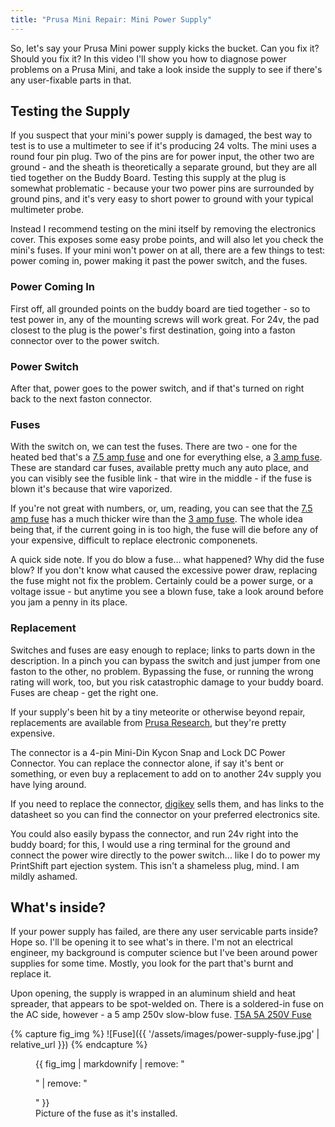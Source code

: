 ```yaml
---
title: "Prusa Mini Repair: Mini Power Supply"
---
```




So, let's say your Prusa Mini power supply kicks the bucket.  Can you fix it?  Should you fix it?  In this video I'll show you how to diagnose power problems on a Prusa Mini, and take a look inside the supply to see if there's any user-fixable parts in that.

## Testing the Supply
If you suspect that your mini's power supply is damaged, the best way to test is to use a multimeter to see if it's producing 24 volts.  The mini uses a round four pin plug.  Two of the pins are for power input, the other two are ground - and the sheath is theoretically a separate ground, but they are all tied together on the Buddy Board.  Testing this supply at the plug is somewhat problematic - because your two power pins are surrounded by ground pins, and it's very easy to short power to ground with your typical multimeter probe.

Instead I recommend testing on the mini itself by removing the electronics cover.  This exposes some easy probe points, and will also let you check the mini's fuses.  If your mini won't power on at all, there are a few things to test: power coming in, power making it past the power switch, and the fuses.

### Power Coming In
First off, all grounded points on the buddy board are tied together - so to test power in, any of the mounting screws will work great.  For 24v, the pad closest to the plug is the power's first destination, going into a faston connector over to the power switch.

### Power Switch
After that, power goes to the power switch, and if that's turned on right back to the next faston connector.

### Fuses
With the switch on, we can test the fuses.  There are two - one for the heated bed that's a [7.5 amp fuse](https://www.digikey.com/en/products/detail/littelfuse-inc/0297010-WXNV/146591) and one for everything else, a [3 amp fuse](https://www.digikey.com/en/products/detail/littelfuse-inc/0297003-U/3427703).  These are standard car fuses, available pretty much any auto place, and you can visibly see the fusible link - that wire in the middle - if the fuse is blown it's because that wire vaporized.

If you're not great with numbers, or, um, reading, you can see that the [7.5 amp fuse](https://www.digikey.com/en/products/detail/littelfuse-inc/0297010-WXNV/146591) has a much thicker wire than the [3 amp fuse](https://www.digikey.com/en/products/detail/littelfuse-inc/0297003-U/3427703).  The whole idea being that, if the current going in is too high, the fuse will die before any of your expensive, difficult to replace electronic componenets.

A quick side note.  If you do blow a fuse... what happened?  Why did the fuse blow?  If you don't know what caused the excessive power draw, replacing the fuse might not fix the problem.  Certainly could be a power surge, or a voltage issue - but anytime you see a blown fuse, take a look around before you jam a penny in its place.

### Replacement
Switches and fuses are easy enough to replace; links to parts down in the description.  In a pinch you can bypass the switch and just jumper from one faston to the other, no problem.  Bypassing the fuse, or running the wrong rating will work, too, but you risk catastrophic damage to your buddy board.  Fuses are cheap - get the right one.

If your supply's been hit by a tiny meteorite or otherwise beyond repair, replacements are available from [Prusa Research](https://shop.prusa3d.com/en/minimini/1026-psu.html), but they're pretty expensive.

The connector is a 4-pin Mini-Din Kycon Snap and Lock DC Power Connector.  You can replace the connector alone, if say it's bent or something, or even buy a replacement to add on to another 24v supply you have lying around.

If you need to replace the connector, [digikey](https://www.digikey.at/product-detail/en/kycon-inc/KPPX-4P/2092-KPPX-4P-ND/9990085?cur=EUR&lang=en) sells them, and has links to the datasheet so you can find the connector on your preferred electronics site.

You could also easily bypass the connector, and run 24v right into the buddy board; for this, I would use a ring terminal for the ground and connect the power wire directly to the power switch... like I do to power my PrintShift part ejection system.  This isn't a shameless plug, mind.  I am mildly ashamed.


## What's inside?
If your power supply has failed, are there any user servicable parts inside?  Hope so.  I'll be opening it to see what's in there.  I'm not an electrical engineer, my background is computer science but I've been around power supplies for some time.  Mostly, you look for the part that's burnt and replace it.

Upon opening, the supply is wrapped in an aluminum shield and heat spreader, that appears to be spot-welded on.  There is a soldered-in fuse on the AC side, however - a 5 amp 250v slow-blow fuse.  [T5A 5A 250V Fuse](https://www.walmart.com/ip/10Pcs-DIP-Mounted-Square-Slow-Blow-Micro-Fuse-T5A-5A-250V-Black/678411349?wmlspartner=wlpa&selectedSellerId=571)

{% capture fig_img %}
![Fuse]({{ '/assets/images/power-supply-fuse.jpg' | relative_url }})
{% endcapture %}

<figure>
  {{ fig_img | markdownify | remove: "<p>" | remove: "</p>" }}
  <figcaption>Picture of the fuse as it's installed.</figcaption>
</figure>
